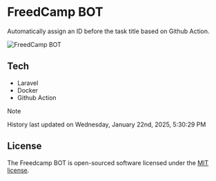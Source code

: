 # FreedCamp BOT

Automatically assign an ID before the task title based on Github Action.

![FreedCamp BOT](https://repository-images.githubusercontent.com/737932867/7d34798b-2680-471c-b089-a78a718d3d6a)

## Tech

- Laravel
- Docker
- Github Action

> [!NOTE]  
> History last updated on Wednesday, January 22nd, 2025, 5:30:29 PM

## License

The Freedcamp BOT is open-sourced software licensed under the [MIT license](https://opensource.org/licenses/MIT).
